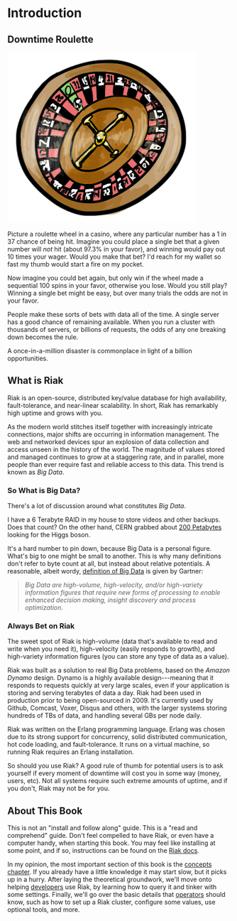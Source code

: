 # Introduction

## Downtime Roulette

![Gambling With Uptime](../assets/decor/roulette.png)

Picture a roulette wheel in a casino, where any particular number has a 1 in 37 chance of being hit. Imagine you could place a single bet that a given number will *not* hit (about 97.3% in your favor), and winning would pay out 10 times your wager. Would you make that bet? I'd reach for my wallet so fast my thumb would start a fire on my pocket.

Now imagine you could bet again, but only win if the wheel made a sequential 100 spins in your favor, otherwise you lose. Would you still play? Winning a single bet might be easy, but over many trials the odds are not in your favor.

People make these sorts of bets with data all of the time. A single server has a good chance of remaining available. When you run a cluster with thousands of servers, or billions of requests, the odds of any one breaking down becomes the rule.

A once-in-a-million disaster is commonplace in light of a billion opportunities.

## What is Riak

Riak is an open-source, distributed key/value database for high availability, fault-tolerance, and near-linear scalability. In short, Riak has remarkably high uptime and grows with you.

<!-- image: phone with 1/0's flying from it to a disk array -->

As the modern world stitches itself together with increasingly intricate connections, major shifts are occurring in information management. The web and networked devices spur an explosion of data collection and access unseen in the history of the world. The magnitude of values stored and managed continues to grow at a staggering rate, and in parallel, more people than ever require fast and reliable access to this data. This trend is known as *Big Data*.

<aside id="big-data" class="sidebar"><h3>So What is Big Data?</h3>

There's a lot of discussion around what constitutes <em>Big Data</em>.

I have a 6 Terabyte RAID in my house to store videos and other backups. Does that count? On the other hand, CERN grabbed about [200 Petabytes](http://www.itbusinessedge.com/cm/blogs/lawson/the-big-data-software-problem-behind-cerns-higgs-boson-hunt/?cs=50736) looking for the Higgs boson.

<!-- image: raid box -->

It's a hard number to pin down, because Big Data is a personal figure. What's big to one might be small to another. This is why many definitions don't refer to byte count at all, but instead about relative potentials. A reasonable, albeit wordy, [definition of Big Data](http://www.gartner.com/DisplayDocument?ref=clientFriendlyUrl&id=2057415) is given by Gartner:

<blockquote><em>Big Data are high-volume, high-velocity, and/or high-variety information figures that require new forms of processing to enable enhanced decision making, insight discovery and process optimization.</em></blockquote></aside>

<h3>Always Bet on Riak</h3>

The sweet spot of Riak is high-volume (data that's available to read and write when you need it), high-velocity (easily responds to growth), and high-variety information figures (you can store any type of data as a value).

Riak was built as a solution to real Big Data problems, based on the *Amazon Dynamo* design. Dynamo is a highly available design---meaning that it responds to requests quickly at very large scales, even if your application is storing and serving terabytes of data a day. Riak had been used in production prior to being open-sourced in 2009. It's currently used by Github, Comcast, Voxer, Disqus and others, with the larger systems storing hundreds of TBs of data, and handling several GBs per node daily.

Riak was written on the Erlang programming language. Erlang was chosen due to its strong support for concurrency, solid distributed communication, hot code loading, and fault-tolerance. It runs on a virtual machine, so running Riak requires an Erlang installation.

So should you use Riak? A good rule of thumb for potential users is to ask yourself if every moment of downtime will cost you in some way (money, users, etc). Not all systems require such extreme amounts of uptime, and if you don't, Riak may not be for you.

## About This Book

This is not an "install and follow along" guide. This is a "read and comprehend" guide. Don't feel compelled to have Riak, or even have a computer handy, when starting this book. You may feel like installing at some point, and if so, instructions can be found on the [Riak docs](http://docs.basho.com).

In my opinion, the most important section of this book is the [concepts chapter](#concepts). If you already have a little knowledge it may start slow, but it picks up in a hurry. After laying the theoretical groundwork, we'll move onto helping [developers](#developers) use Riak, by learning how to query it and tinker with some settings. Finally, we'll go over the basic details that [operators](#operators) should know, such as how to set up a Riak cluster, configure some values, use optional tools, and more.

